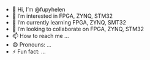 - 👋 Hi, I’m @fupyhelen
- 👀 I’m interested in FPGA, ZYNQ, STM32
- 🌱 I’m currently learning FPGA, ZYNQ, SMT32
- 💞️ I’m looking to collaborate on FPGA, ZYNQ, STM32
- 📫 How to reach me ...
- 😄 Pronouns: ...
- ⚡ Fun fact: ...

<!---
fupyhelen/fupyhelen is a ✨ special ✨ repository because its `README.md` (this file) appears on your GitHub profile.
You can click the Preview link to take a look at your changes.
--->
